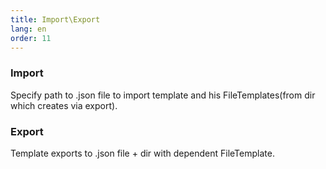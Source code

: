 ```yaml
---
title: Import\Export
lang: en
order: 11
---
```


### Import
Specify path to .json file to import template and his FileTemplates(from dir which creates via export).

### Export
Template exports to .json file + dir with dependent FileTemplate.
